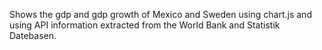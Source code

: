 
Shows the gdp and gdp growth of Mexico and Sweden using chart.js and using API information extracted from the World Bank
and Statistik Datebasen.
